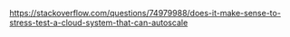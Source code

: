 https://stackoverflow.com/questions/74979988/does-it-make-sense-to-stress-test-a-cloud-system-that-can-autoscale